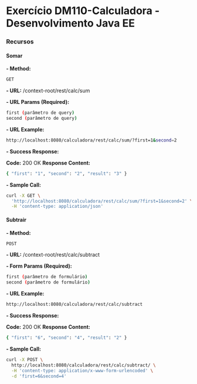 # Exercício DM110-Calculadora - Desenvolvimento Java EE

### Recursos
#### Somar

**- Method:**
```sh
GET
```

**- URL:**
/context-root/rest/calc/sum

**- URL Params (Required):**
```sh
first (parâmetro de query)
second (parâmetro de query)
```

**- URL Example:**
```sh
http://localhost:8080/calculadora/rest/calc/sum/?first=1&second=2
```

**- Success Response:**

**Code:** 200 OK
**Response Content:**
```sh
{ "first": "1", "second": "2", "result": "3" }
```

**- Sample Call:**
```sh
curl -X GET \
  'http://localhost:8080/calculadora/rest/calc/sum/?first=1&second=2' \
  -H 'content-type: application/json'
```

#### Subtrair

**- Method:**
```sh
POST
```

**- URL:**
/context-root/rest/calc/subtract

**- Form Params (Required):**
```sh
first (parâmetro de formulário)
second (parâmetro de formulário)
```

**- URL Example:**
```sh
http://localhost:8080/calculadora/rest/calc/subtract
```

**- Success Response:**

**Code:** 200 OK
**Response Content:**
```sh
{ "first": "6", "second": "4", "result": "2" }
```

**- Sample Call:**
```sh
curl -X POST \
  http://localhost:8080/calculadora/rest/calc/subtract/ \
  -H 'content-type: application/x-www-form-urlencoded' \
  -d 'first=6&second=4'
```
